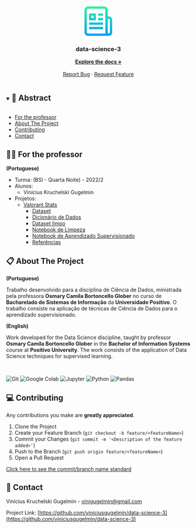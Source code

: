 <p align="center">
  <a href="https://github.com/viniciusgugelmin/data-science-3">
    <img src="readme.png" alt="readme-logo" width="80" height="80">
  </a>

  <h3 align="center">
    data-science-3
  </h3>
  <p align="center">
    <a href="https://github.com/viniciusgugelmin/data-science-3/blob/master/README.md"><strong>Explore the docs »</strong></a>
    <br />
    <br />
    <a href="https://github.com/viniciusgugelmin/data-science-3/issues">Report Bug</a>
    ·
    <a href="https://github.com/viniciusgugelmin/data-science-3/issues">Request Feature</a>
  </p>
</p>

<details open="open">
  <summary><h2 style="display: inline-block">📜 Abstract</h2></summary>

- [For the professor](#for-the-professor)
- [About The Project](#about-the-project)
- [Contributing](#contributing)
- [Contact](#contact)

</details>

<a name="for-the-professor"></a>

## 👩‍🏫 For the professor

**(Portuguese)**

- Turma: (BSI - Quarta Noite) - 2022/2
- Alunos:
  - Vinícius Kruchelski Gugelmin
- Projetos:
  - [Valorant Stats](https://github.com/viniciusgugelmin/data-science-3/tree/master/projects/valorant_stats)
    - [Dataset](https://github.com/viniciusgugelmin/data-science-3/blob/master/projects/valorant_stats/data/dataset.csv)
    - [Dicionário de Dados](https://github.com/viniciusgugelmin/data-science-3/blob/master/projects/valorant_stats/data/data_dictionary.csv)
    - [Dataset limpo](https://github.com/viniciusgugelmin/data-science-3/blob/master/projects/valorant_stats/data/dataset_clean.csv)
    - [Notebook de Limpeza](https://github.com/viniciusgugelmin/data-science-3/blob/master/projects/valorant_stats/notebooks/cleaning.ipynb)
    - [Notebook de Aprendizado Supervisionado](https://github.com/viniciusgugelmin/data-science-3/blob/master/projects/valorant_stats/notebooks/machine_learning.ipynb)
    - [Referências](https://github.com/viniciusgugelmin/data-science/blob/master/projects/valorant_stats/README.md)

<a name="about-the-project"></a>

## 📋 About The Project

**(Portuguese)**

Trabalho desenvolvido para a disciplina de Ciência de Dados, ministrada pela professora **Osmary Camila Bortoncello Glober** no curso de **Bacharelado de Sistemas de Informação** da **Universidade Positivo**. O trabalho consiste na aplicação de técnicas de Ciência de Dados para o aprendizado supervisionado.

**(English)**

Work developed for the Data Science discipline, taught by professor **Osmary Camila Bortoncello Glober** in the **Bachelor of Information Systems** course at **Positivo University**. The work consists of the application of Data Science techniques for supervised learning.

<br>

![Git](https://img.shields.io/badge/git-%23F05033.svg?style=for-the-badge&logo=git&logoColor=white)
![Google Colab](https://img.shields.io/badge/Google%20Colab-F9AB00?style=for-the-badge&logo=google-colab&logoColor=white)
![Jupyter](https://img.shields.io/badge/Jupyter-F37626?style=for-the-badge&logo=Jupyter&logoColor=white)
![Python](https://img.shields.io/badge/Python-3776AB?style=for-the-badge&logo=python&logoColor=white)
![Pandas](https://img.shields.io/badge/Pandas-150458?style=for-the-badge&logo=pandas&logoColor=white)

<a name="contributing"></a>

## 💻 Contributing

Any contributions you make are **greatly appreciated**.

1. Clone the Project
2. Create your Feature Branch (`git checkout -b feature/<featureName>`)
3. Commit your Changes (`git commit -m '<Description of the feature added>'`)
4. Push to the Branch (`git push origin feature/<featureName>`)
5. Open a Pull Request

<a href="https://github.com/viniciusgugelmin/data-science-3/blob/master/docs/commits-standard.png">
Click here to see the commit/branch name standard
</a>

<a name="contact"></a>

## 📧 Contact

Vinícius Kruchelski Gugelmin - vinigugelmin@gmail.com

Project Link: [https://github.com/viniciusgugelmin/data-science-3](https://github.com/viniciusgugelmin/data-science-3)
